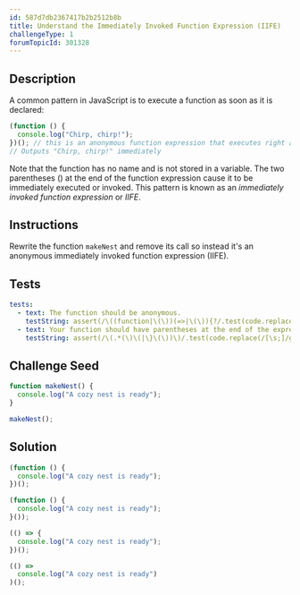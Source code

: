 ```yaml
---
id: 587d7db2367417b2b2512b8b
title: Understand the Immediately Invoked Function Expression (IIFE)
challengeType: 1
forumTopicId: 301328
---
```


## Description

<section id='description'>

A common pattern in JavaScript is to execute a function as soon as it is declared:

```js
(function () {
  console.log("Chirp, chirp!");
})(); // this is an anonymous function expression that executes right away
// Outputs "Chirp, chirp!" immediately
```

Note that the function has no name and is not stored in a variable. The two parentheses () at the end of the function expression cause it to be immediately executed or invoked. This pattern is known as an <dfn>immediately invoked function expression</dfn> or <dfn>IIFE</dfn>.

</section>

## Instructions

<section id='instructions'>

Rewrite the function `makeNest` and remove its call so instead it's an anonymous immediately invoked function expression (IIFE).

</section>

## Tests

<section id='tests'>

```yml
tests:
  - text: The function should be anonymous.
    testString: assert(/\((function|\(\))(=>|\(\)){?/.test(code.replace(/\s/g, "")));
  - text: Your function should have parentheses at the end of the expression to call it immediately.
    testString: assert(/\(.*(\)\(|\}\(\))\)/.test(code.replace(/[\s;]/g, "")));

```

</section>

## Challenge Seed

<section id='challengeSeed'>

<div id='js-seed'>

```js
function makeNest() {
  console.log("A cozy nest is ready");
}

makeNest();
```

</div>

</section>

## Solution

<section id='solution'>

```js
(function () {
  console.log("A cozy nest is ready");
})();
```

```js
(function () {
  console.log("A cozy nest is ready");
}());
```

```js
(() => {
  console.log("A cozy nest is ready");
})();
```

```js
(() =>
  console.log("A cozy nest is ready")
)();
```

</section>
